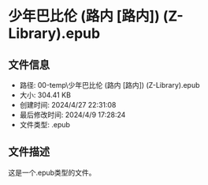﻿# 少年巴比伦 (路内 [路内]) (Z-Library).epub

## 文件信息
- 路径: 00-temp\少年巴比伦 (路内 [路内]) (Z-Library).epub
- 大小: 304.41 KB
- 创建时间: 2024/4/27 22:31:08
- 最后修改时间: 2024/4/9 17:28:24
- 文件类型: .epub

## 文件描述
这是一个.epub类型的文件。


